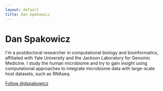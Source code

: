 ```yaml
---
layout: default
title: Dan Spakowicz
---
```

<div class="blurb">
		<h1>Dan Spakowicz</h1>
		<p>I'm a postdoctoral researcher in computational biology and bioinformatics, affiliated with Yale University and the Jackson Laboratory for Genomic Medicine. I study the human microbiome and try to gain insight using computational approaches to integrate microbiome data with large-scale host datasets, such as RNAseq.</p>
<a href="https://twitter.com/dspakowicz" class="twitter-follow-button" data-show-count="false">Follow @dspakowicz</a>
<script>!function(d,s,id){var js,fjs=d.getElementsByTagName(s)[0],p=/^http:/.test(d.location)?'http':'https';if(!d.getElementById(id)){js=d.createElement(s);js.id=id;js.src=p+'://platform.twitter.com/widgets.js';fjs.parentNode.insertBefore(js,fjs);}}(document, 'script', 'twitter-wjs');</script>
<script type="IN/MemberProfile" data-id="https://www.linkedin.com/in/danielspakowicz" data-format="click" data-related="false"></script>
</div><!-- /.blurb -->
